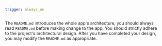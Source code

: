 ```yaml
---
trigger: always_on
---
```


The `README.md` introduces the whole app's architecture, you should always read `README.md` before making change to the app. You should strictly adhere to the project's architectural design. After you have completed your design, you may modify the `README.md` as appropriate.

